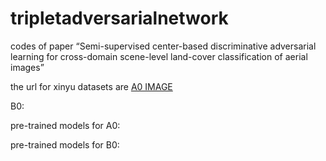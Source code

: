 # tripletadversarialnetwork
codes of paper “Semi-supervised center-based discriminative adversarial learning for cross-domain scene-level land-cover classification of aerial images”

the url for xinyu datasets are [A0 IMAGE](E:/PRE/trainA.caffemodel)

B0: 

pre-trained models for A0:

pre-trained models for B0:

